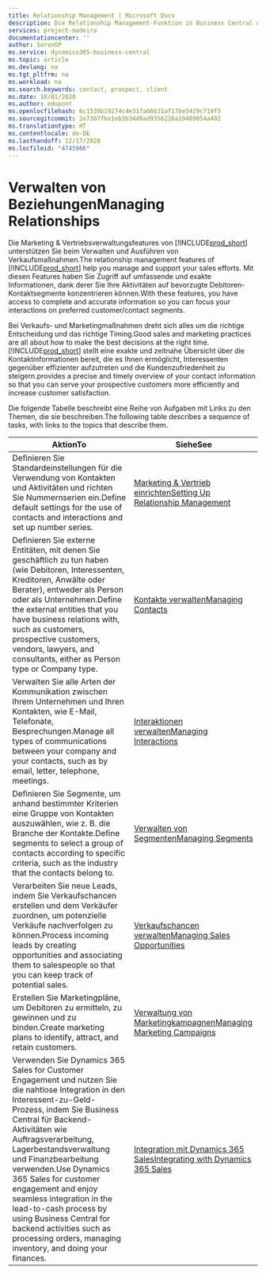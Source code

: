 ```yaml
---
title: Relationship Management | Microsoft Docs
description: Die Relationship Management-Funktion in Business Central unterstützt Ihr Verkaufsanstrengungen und Sie können damit auf Informationen Ihrer Kontakte und auf Vermögensfunktionen effizient zugreifen.
services: project-madeira
documentationcenter: ''
author: SorenGP
ms.service: dynamics365-business-central
ms.topic: article
ms.devlang: na
ms.tgt_pltfrm: na
ms.workload: na
ms.search.keywords: contact, prospect, client
ms.date: 10/01/2020
ms.author: edupont
ms.openlocfilehash: 6c1539b19274c4e31fa66b31af17be5429c719f5
ms.sourcegitcommit: 2e7307fbe1eb3b34d0ad9356226a19409054a402
ms.translationtype: HT
ms.contentlocale: de-DE
ms.lasthandoff: 12/17/2020
ms.locfileid: "4745966"
---
```

# <a name="managing-relationships"></a><span data-ttu-id="dd0e8-103">Verwalten von Beziehungen</span><span class="sxs-lookup"><span data-stu-id="dd0e8-103">Managing Relationships</span></span>
<span data-ttu-id="dd0e8-104">Die Marketing & Vertriebsverwaltungsfeatures von [!INCLUDE[prod_short](includes/prod_short.md)] unterstützen Sie beim Verwalten und Ausführen von Verkaufsmaßnahmen.</span><span class="sxs-lookup"><span data-stu-id="dd0e8-104">The relationship management features of [!INCLUDE[prod_short](includes/prod_short.md)] help you manage and support your sales efforts.</span></span> <span data-ttu-id="dd0e8-105">Mit diesen Features haben Sie Zugriff auf umfassende und exakte Informationen, dank derer Sie Ihre Aktivitäten auf bevorzugte Debitoren-Kontaktsegmente konzentrieren können.</span><span class="sxs-lookup"><span data-stu-id="dd0e8-105">With these features, you have access to complete and accurate information so you can focus your interactions on preferred customer/contact segments.</span></span>

<span data-ttu-id="dd0e8-106">Bei Verkaufs- und Marketingmaßnahmen dreht sich alles um die richtige Entscheidung und das richtige Timing.</span><span class="sxs-lookup"><span data-stu-id="dd0e8-106">Good sales and marketing practices are all about how to make the best decisions at the right time.</span></span> [!INCLUDE[prod_short](includes/prod_short.md)] <span data-ttu-id="dd0e8-107">stellt eine exakte und zeitnahe Übersicht über die Kontaktinformationen bereit, die es Ihnen ermöglicht, Interessenten gegenüber effizienter aufzutreten und die Kundenzufriedenheit zu steigern.</span><span class="sxs-lookup"><span data-stu-id="dd0e8-107">provides a precise and timely overview of your contact information so that you can serve your prospective customers more efficiently and increase customer satisfaction.</span></span>

<span data-ttu-id="dd0e8-108">Die folgende Tabelle beschreibt eine Reihe von Aufgaben mit Links zu den Themen, die sie beschreiben.</span><span class="sxs-lookup"><span data-stu-id="dd0e8-108">The following table describes a sequence of tasks, with links to the topics that describe them.</span></span>  

| <span data-ttu-id="dd0e8-109">Aktion</span><span class="sxs-lookup"><span data-stu-id="dd0e8-109">To</span></span> | <span data-ttu-id="dd0e8-110">Siehe</span><span class="sxs-lookup"><span data-stu-id="dd0e8-110">See</span></span> |
| --- | --- |
|<span data-ttu-id="dd0e8-111">Definieren Sie Standardeinstellungen für die Verwendung von Kontakten und Aktivitäten und richten Sie Nummernserien ein.</span><span class="sxs-lookup"><span data-stu-id="dd0e8-111">Define default settings for the use of contacts and interactions and set up number series.</span></span>|[<span data-ttu-id="dd0e8-112">Marketing & Vertrieb einrichten</span><span class="sxs-lookup"><span data-stu-id="dd0e8-112">Setting Up Relationship Management</span></span>](marketing-setup-marketing.md)|
|<span data-ttu-id="dd0e8-113">Definieren Sie externe Entitäten, mit denen Sie geschäftlich zu tun haben (wie Debitoren, Interessenten, Kreditoren, Anwälte oder Berater), entweder als Person oder als Unternehmen.</span><span class="sxs-lookup"><span data-stu-id="dd0e8-113">Define the external entities that you have business relations with, such as customers, prospective customers, vendors, lawyers, and consultants, either as Person type or Company type.</span></span>|[<span data-ttu-id="dd0e8-114">Kontakte verwalten</span><span class="sxs-lookup"><span data-stu-id="dd0e8-114">Managing Contacts</span></span>](marketing-contacts.md)|
|<span data-ttu-id="dd0e8-115">Verwalten Sie alle Arten der Kommunikation zwischen Ihrem Unternehmen und Ihren Kontakten, wie E-Mail, Telefonate, Besprechungen.</span><span class="sxs-lookup"><span data-stu-id="dd0e8-115">Manage all types of communications between your company and your contacts, such as by email, letter, telephone, meetings.</span></span>|[<span data-ttu-id="dd0e8-116">Interaktionen verwalten</span><span class="sxs-lookup"><span data-stu-id="dd0e8-116">Managing Interactions</span></span>](marketing-interactions.md)|
|<span data-ttu-id="dd0e8-117">Definieren Sie Segmente, um anhand bestimmter Kriterien eine Gruppe von Kontakten auszuwählen, wie z. B. die Branche der Kontakte.</span><span class="sxs-lookup"><span data-stu-id="dd0e8-117">Define segments to select a group of contacts according to specific criteria, such as the industry that the contacts belong to.</span></span>|[<span data-ttu-id="dd0e8-118">Verwalten von Segmenten</span><span class="sxs-lookup"><span data-stu-id="dd0e8-118">Managing Segments</span></span>](marketing-segments.md)|
|<span data-ttu-id="dd0e8-119">Verarbeiten Sie neue Leads, indem Sie Verkaufschancen erstellen und dem Verkäufer zuordnen, um potenzielle Verkäufe nachverfolgen zu können.</span><span class="sxs-lookup"><span data-stu-id="dd0e8-119">Process incoming leads by creating opportunities and associating them to salespeople so that you can keep track of potential sales.</span></span>|[<span data-ttu-id="dd0e8-120">Verkaufschancen verwalten</span><span class="sxs-lookup"><span data-stu-id="dd0e8-120">Managing Sales Opportunities</span></span>](marketing-manage-sales-opportunities.md)|
|<span data-ttu-id="dd0e8-121">Erstellen Sie Marketingpläne, um Debitoren zu ermitteln, zu gewinnen und zu binden.</span><span class="sxs-lookup"><span data-stu-id="dd0e8-121">Create marketing plans to identify, attract, and retain customers.</span></span>|[<span data-ttu-id="dd0e8-122">Verwaltung von Marketingkampagnen</span><span class="sxs-lookup"><span data-stu-id="dd0e8-122">Managing Marketing Campaigns</span></span>](marketing-campaigns.md)|
|<span data-ttu-id="dd0e8-123">Verwenden Sie Dynamics 365 Sales for Customer Engagement und nutzen Sie die nahtlose Integration in den Interessent-zu-Geld-Prozess, indem Sie Business Central für Backend-Aktivitäten wie Auftragsverarbeitung, Lagerbestandsverwaltung und Finanzbearbeitung verwenden.</span><span class="sxs-lookup"><span data-stu-id="dd0e8-123">Use Dynamics 365 Sales for customer engagement and enjoy seamless integration in the lead-to-cash process by using Business Central for backend activities such as processing orders, managing inventory, and doing your finances.</span></span>|[<span data-ttu-id="dd0e8-124">Integration mit Dynamics 365 Sales</span><span class="sxs-lookup"><span data-stu-id="dd0e8-124">Integrating with Dynamics 365 Sales</span></span>](marketing-integrate-dynamicscrm.md)|
